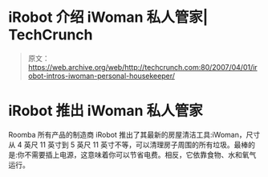 # iRobot 介绍 iWoman 私人管家| TechCrunch

> 原文：<https://web.archive.org/web/http://techcrunch.com:80/2007/04/01/irobot-intros-iwoman-personal-housekeeper/>

# iRobot 推出 iWoman 私人管家

Roomba 所有产品的制造商 iRobot 推出了其最新的房屋清洁工具:iWoman，尺寸从 4 英尺 11 英寸到 5 英尺 11 英寸不等，可以清理房子周围的所有垃圾。最棒的是:你不需要插上电源，这意味着你可以节省电费。相反，它依靠食物、水和氧气运行。